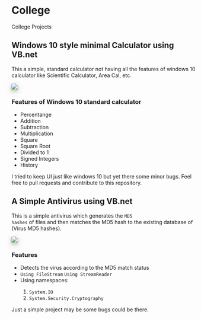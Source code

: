 # College
College Projects

## Windows 10 style minimal Calculator using VB.net
This a simple, standard calculator not having all the features of windows 10 calculator like Scientific Calculator, Area Cal, etc.

<img style="box-shadow: 0 4px 8px 0 rgba(0, 0, 0, 0.2), 0 6px 20px 0 rgba(0, 0, 0, 0.19);" src="https://i.imgur.com/Cb10P86.png"></img>

### Features of Windows 10 standard calculator
<ul>
  <li>Percentange</li>
  <li>Addition</li>
  <li>Subtraction</li>
  <li>Multiplication</li>
  <li>Square</li>
  <li>Square Root</li>
  <li>Divided to 1</li>
  <li>Signed Integers</li>
  <li>History</li>
</ul>

I tried to keep UI just like windows 10 but yet there some minor bugs. Feel free to pull requests and contribute to this repository.

## A Simple Antivirus using VB.net
This is a simple antivirus which generates the <code>MD5 hashes</code> of files and then matches the MD5 hash to the existing database of (Virus MD5 hashes).

<img style="box-shadow: 0 4px 8px 0 rgba(0, 0, 0, 0.2), 0 6px 20px 0 rgba(0, 0, 0, 0.19);" src="https://i.imgur.com/IbktvNU.png"></img>

### Features
<ul>
  <li>Detects the virus according to the MD5 match status</li>
  <li><code>Using FileStream</code> <code>Using StreamReader</code></li>
  <li>Using namespaces:</li>
  <ol>
    <li><code>System.IO</code></li>
    <li><code>System.Security.Cryptography</code></li>
  </ol>
</ul>

Just a simple project may be some bugs could be there. 
  

